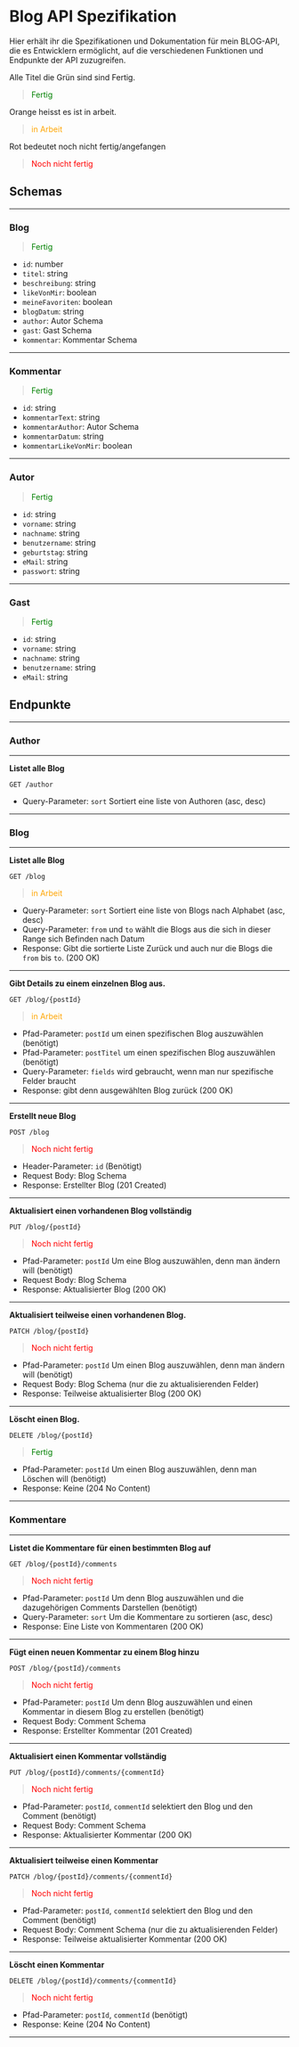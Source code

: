 # Blog API Spezifikation

Hier erhält ihr die Spezifikationen und Dokumentation für mein BLOG-API, die es Entwicklern ermöglicht, auf die verschiedenen Funktionen und Endpunkte der API zuzugreifen.

Alle Titel die Grün sind sind Fertig.
><span style="color:Green">Fertig</span>

Orange heisst es ist in arbeit.
><span style="color:orange">in Arbeit</span>

Rot bedeutet noch nicht fertig/angefangen
><span style="color:red">Noch nicht fertig</span>
## Schemas

---

### Blog
><span style="color:Green">Fertig</span>
- `id`: number
- `titel`: string
- `beschreibung`: string
- `likeVonMir`: boolean
- `meineFavoriten`: boolean
- `blogDatum`: string
- `author`: Autor Schema
- `gast`: Gast Schema
- `kommentar`: Kommentar Schema

---
### Kommentar
><span style="color:Green">Fertig</span>
- `id`: string
- `kommentarText`: string
- `kommentarAuthor`: Autor Schema
- `kommentarDatum`: string
- `kommentarLikeVonMir`: boolean

---
### Autor
><span style="color:Green">Fertig</span>
- `id`: string
- `vorname`: string
- `nachname`: string
- `benutzername`: string
- `geburtstag`: string
- `eMail`: string
- `passwort`: string

---
### Gast
><span style="color:Green">Fertig</span>
- `id`: string
- `vorname`: string
- `nachname`: string
- `benutzername`: string
- `eMail`: string


## Endpunkte

---
### Author

---

**Listet alle Blog**
```http request
GET /author
```
- Query-Parameter: `sort` Sortiert eine liste von Authoren (asc, desc)


---
### Blog

---

**Listet alle Blog**
```http request
GET /blog
```
><span style="color:orange">in Arbeit</span>
- Query-Parameter: `sort` Sortiert eine liste von Blogs nach Alphabet (asc, desc)
- Query-Parameter: `from` und `to` wählt die Blogs aus die sich in dieser Range sich Befinden nach Datum
- Response: Gibt die sortierte Liste Zurück und auch nur die Blogs die `from` bis `to`. (200 OK)

---

**Gibt Details zu einem einzelnen Blog aus.**
```http request
GET /blog/{postId}
```
><span style="color:orange">in Arbeit</span>
- Pfad-Parameter: `postId` um einen spezifischen Blog auszuwählen (benötigt)
- Pfad-Parameter: `postTitel` um einen spezifischen Blog auszuwählen (benötigt)
- Query-Parameter: `fields` wird gebraucht, wenn man nur spezifische Felder braucht
- Response: gibt denn ausgewählten Blog zurück (200 OK)

---

**Erstellt neue Blog**
```http request
POST /blog
```
><span style="color:red">Noch nicht fertig</span>
- Header-Parameter: `id` (Benötigt)
- Request Body: Blog Schema
- Response: Erstellter Blog (201 Created)

---

**Aktualisiert einen vorhandenen Blog vollständig**
```http request
PUT /blog/{postId}
```
><span style="color:red">Noch nicht fertig</span>
- Pfad-Parameter: `postId` Um eine Blog auszuwählen, denn man ändern will (benötigt)
- Request Body: Blog Schema
- Response: Aktualisierter Blog (200 OK)

---
**Aktualisiert teilweise einen vorhandenen Blog.**
```http request
PATCH /blog/{postId}
```
><span style="color:red">Noch nicht fertig</span>
- Pfad-Parameter: `postId` Um einen Blog auszuwählen, denn man ändern will (benötigt)
- Request Body: Blog Schema (nur die zu aktualisierenden Felder)
- Response: Teilweise aktualisierter Blog (200 OK)

---

**Löscht einen Blog.**
```http request
DELETE /blog/{postId}
```
><span style="color:Green">Fertig</span>

- Pfad-Parameter: `postId` Um einen Blog auszuwählen, denn man Löschen will (benötigt)
- Response: Keine (204 No Content)
---

### Kommentare

---

**Listet die Kommentare für einen bestimmten Blog auf**
```http request
GET /blog/{postId}/comments
```
><span style="color:red">Noch nicht fertig</span>
- Pfad-Parameter: `postId` Um denn Blog auszuwählen und die dazugehörigen Comments Darstellen (benötigt)
- Query-Parameter: `sort` Um die Kommentare zu sortieren (asc, desc)
- Response: Eine Liste von Kommentaren (200 OK)

---

**Fügt einen neuen Kommentar zu einem Blog hinzu**
```http request
POST /blog/{postId}/comments
```
><span style="color:red">Noch nicht fertig</span>

- Pfad-Parameter: `postId` Um denn Blog auszuwählen und einen Kommentar in diesem Blog zu erstellen (benötigt)
- Request Body: Comment Schema
- Response: Erstellter Kommentar (201 Created)

---

**Aktualisiert einen Kommentar vollständig**
```http request
PUT /blog/{postId}/comments/{commentId}
```
><span style="color:red">Noch nicht fertig</span>
- Pfad-Parameter: `postId`, `commentId` selektiert den Blog und den Comment (benötigt)
- Request Body: Comment Schema
- Response: Aktualisierter Kommentar (200 OK)

---

**Aktualisiert teilweise einen Kommentar**
```http request
PATCH /blog/{postId}/comments/{commentId}
```
><span style="color:red">Noch nicht fertig</span>
- Pfad-Parameter: `postId`, `commentId` selektiert den Blog und den Comment (benötigt)
- Request Body: Comment Schema (nur die zu aktualisierenden Felder)
- Response: Teilweise aktualisierter Kommentar (200 OK)

---

**Löscht einen Kommentar**
```http request
DELETE /blog/{postId}/comments/{commentId}
```
><span style="color:red">Noch nicht fertig</span>
- Pfad-Parameter: `postId`, `commentId` (benötigt)
- Response: Keine (204 No Content)

---
